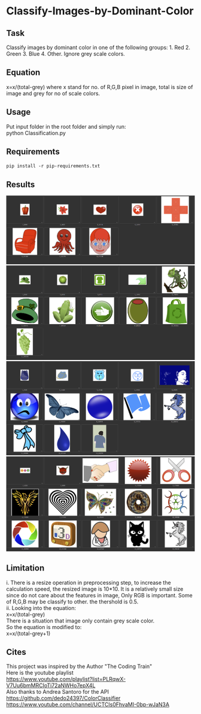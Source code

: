 # Classify-Images-by-Dominant-Color

## Task
Classify images by dominant color in one of the following groups: 1. Red 2. Green 3. Blue 4. Other. Ignore grey scale colors.  

## Equation
x=x/(total-grey) where x stand for no. of R,G,B pixel in image, total is size of image and grey for no of scale colors.  

## Usage
Put input folder in the root folder and simply run:  
    python Classification.py

## Requirements
    pip install -r pip-requirements.txt


## Results
![](https://github.com/Louis24/Classify-Images-by-Dominant-Color/blob/master/src/red.PNG)
![](https://github.com/Louis24/Classify-Images-by-Dominant-Color/blob/master/src/green.PNG)
![](https://github.com/Louis24/Classify-Images-by-Dominant-Color/blob/master/src/blue.PNG)
![](https://github.com/Louis24/Classify-Images-by-Dominant-Color/blob/master/src/other.PNG)

## Limitation
i. There is a resize operation in preprocessing step, to increase the calculation speed, the resized image is 10*10. It is a relatively small size since do not care about the features in image, Only RGB is important. Some of R,G,B may be classify to other. the thershold is 0.5.  
ii. Looking into the equation:  
x=x/(total-grey)  
There is a situation that image only contain grey scale color.  
So the equation is modified to:  
x=x/(total-grey+1)  

## Cites
This project was inspired by the Author "The Coding Train"  
Here is the youtube playlist  
https://www.youtube.com/playlist?list=PLRqwX-V7Uu6bmMRCIoTi72aNWHo7epX4L  
Also thanks to Andrea Santoro for the API  
https://github.com/dedo24397/ColorClassifier  
https://www.youtube.com/channel/UCTCIs0FhvaMI-0bp-wJaN3A  



